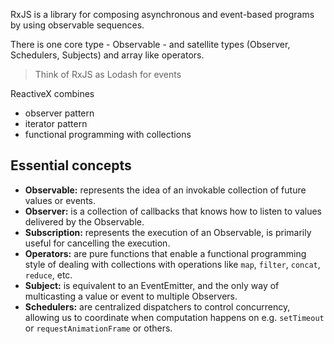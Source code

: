  RxJS is a library for composing asynchronous and event-based programs by using observable sequences.
 
 There is one core type - Observable - and satellite types (Observer, Schedulers, Subjects) and array like operators.
 
 > Think of RxJS as Lodash for events

ReactiveX combines
- observer pattern
- iterator pattern
- functional programming with collections

## Essential concepts

-   **Observable:** represents the idea of an invokable collection of future values or events.
-   **Observer:** is a collection of callbacks that knows how to listen to values delivered by the Observable.
-   **Subscription:** represents the execution of an Observable, is primarily useful for cancelling the execution.
-   **Operators:** are pure functions that enable a functional programming style of dealing with collections with operations like `map`, `filter`, `concat`, `reduce`, etc.
-   **Subject:** is equivalent to an EventEmitter, and the only way of multicasting a value or event to multiple Observers.
-   **Schedulers:** are centralized dispatchers to control concurrency, allowing us to coordinate when computation happens on e.g. `setTimeout` or `requestAnimationFrame` or others.